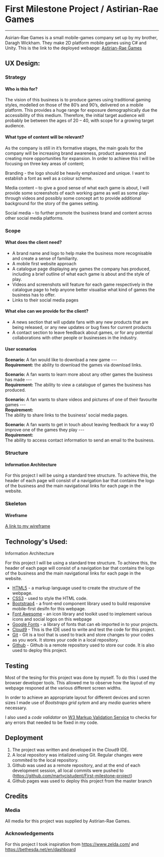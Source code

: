 # First Milestone Project / Astirian-Rae Games
____

Asirian-Rae Games is a small mobile-games company set up by my brother, Daragh Wickham. They make 2D platform mobile games using C# and Unity.
This is the link to the deployed webapge: [Astirian-Rae Games](https://martycistudent.github.io/First-milestone-project/)

## UX Design:

### Strategy

#### Who is this for?
The vision of this business is to produce games using traditional gaming styles, modelled on those of the 80’s and 90’s, delivered on a mobile platform. 
This provides a huge range for exposure demographically due the accessibility of this medium. Therefore, the initial target audience will probably be 
between the ages of 20 – 40, with scope for a growing target audience.

#### What type of content will be relevant? 
As the company is still in it’s formative stages, the main goals for the company will be increasing brand awareness, product awareness and creating more 
opportunities for expansion. In order to achieve this I will be focusing on three key areas of content;

Branding - the logo should be heavily emphasized and unique. I want to establish a font as well as a colour scheme.

Media content – to give a good sense of what each game is about, I will provide some screenshots of each working game as well as some play-through videos and possibly some concept art to provide additional background for the story of the games setting. 

Social media –  to further promote the business brand and content across other social media platforms.

### Scope

#### What does the client need?
* A brand name and logo to help make the business more recognisable and create a sense of familiarity.
* A mobile first website approach
* A catalogue page displaying any games the company has produced, including a brief outline of what each game is about and the style of play.
* Videos and screenshots will feature for each game respectively in the catalogue page to help anyone better visualise what kind of games the business has to offer.  
* Links to their social media pages

#### What else can we provide for the client?
* A news section that will update fans with any new products that are being released, or any new updates or bug fixes for current products
* A contact section to leave feedback about games, or for any potential collaborations with other people or businesses in the industry.

#### User scenarios
**Scenario:**
A fan would like to download a new game ---  
**Requirement:**
the ability to download the games via download links.

**Scenario:**
A fan wants to learn more about any other games the business has made ---  
**Requirement:**
The ability to view a catalogue of games the business has produced.

**Scenario:**
A fan wants to share videos and pictures of one of their favourite games ---  
**Requirement:**  
The ability to share links to the business’ social media pages.

**Scenario:**
A fan wants to get in touch about leaving feedback for a way t0 improve one of the games they play ---  
**Requirement:**  
The ability to access contact information to send an email to the business.

### Structure

#### Information Architecture
For this project I will be using a standard tree structure. To achieve this, the header of each page will 
consist of a navigation bar that contains the logo of the business and the main navigational links for each page in the website. 

### Skeleton

#### Wireframe
[A link to my wireframe](https://github.com/martycistudent/First-milestone-project/blob/master/Wireframe/Screenshot%20(52).png)

## Technology's Used:
Information Architecture

For this project I will be using a standard tree structure. To achieve this, the header of each page will 
consist of a navigation bar that contains the logo of the business and the main navigational links for each page in the website. 
* [HTML5](https://www.w3schools.com/html/html5_intro.asp) - a markup language used to create the structure of the webpage.
* [CSS3](https://www.w3schools.com/css/) - used to style the HTML code. 
* [Bootstrap4](https://getbootstrap.com/) - a front-end component library used to build responsive mobile-first desifn for this webpage.
* [Font Awesome](https://fontawesome.com/) - an icon library and toolkit used to implement various icons and social logos on this webpage
* [Google Fonts](https://fonts.google.com/) - a library of fonts that can eb imported in to your projects.
* [Cloud9](https://c9.io/wiickmar) - This is the IDE used to write and test the code for this project.
* [Git](https://git-scm.com/) - Git is a tool that is used to track and store changes to your codes as you work. It stores your code in a local repository.
* [Github](https://github.com/) - Github is a remote repository used to store our code. It is also used to deploy this project. 

## Testing
Most of the tesing for this project was done by myself. To do this I used the browser developer tools. This allowed me to observe how the layout of my
webpage responed at the various different screen widths. 

In order to achieve an appropriate layout for different devices and scren sizes I made use of *Bootstraps grid sytem* and any *media queries* where necessary.

I also used a *code validator* on [W3 Markup Validation Service](https://validator.w3.org/#validate_by_input) to checks for any errors that needed to be fixed in my code. 

## Deployment 
1. The project was written and developed in the Cloud9 IDE.
2. A local repository was intialized using Git. Regular changes were commited to the local repository.
3. Github was used as a remote repository, and at the end of each development session, all local commits were pushed to (https://github.com/martycistudent/First-milestone-project)
4. Github pages was used to deploy this project from the master branch

## Credits
### Media 
All media for this project was supplied by Astirian-Rae Games. 

### Acknowledgements 
For this project I took inspiration from <https://www.zelda.com/> and <https://bethesda.net/en/dashboard>
